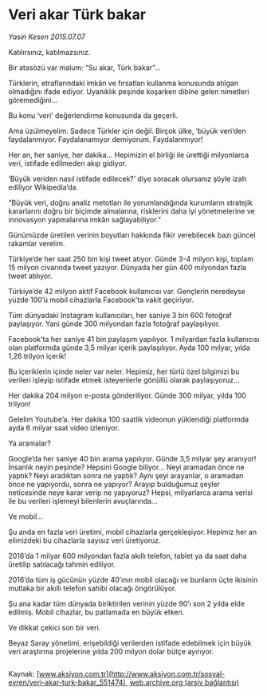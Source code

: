 # Veri akar Türk bakar

*Yasin Kesen 2015.07.07*

<div class="pNewsDetailMainContent" itemprop="articleBody">
 <p>
  Katılırsınız, katılmazsınız.
 </p>
 <p>
  Bir atasözü var malum: “Su akar, Türk bakar”…
 </p>
 <p>
  Türklerin, etraflarındaki imkân ve fırsatları kullanma konusunda atılgan olmadığını ifade ediyor. Uyanıklık peşinde koşarken dibine gelen nimetleri göremediğini...
 </p>
 <p>
  Bu konu ‘veri’ değerlendirme konusunda da geçerli.
 </p>
 <p>
  Ama üzülmeyelim. Sadece Türkler için değil. Birçok ülke, ‘büyük veri’den faydalanmıyor. Faydalanamıyor demiyorum. Faydalanmıyor!
 </p>
 <p>
  Her an, her saniye, her dakika... Hepimizin el birliği ile ürettiği milyonlarca veri, istifade edilmeden akıp gidiyor.
 </p>
 <p>
  ‘Büyük veriden nasıl istifade edilecek?’ diye soracak olursanız şöyle izah ediliyor Wikipedia’da.
 </p>
 <p>
  “Büyük veri, doğru analiz metotları ile yorumlandığında kurumların stratejik kararlarını doğru bir biçimde almalarına, risklerini daha iyi yönetmelerine ve innovasyon yapmalarına imkân sağlayabiliyor.”
 </p>
 <p>
  Günümüzde üretilen verinin boyutları hakkında fikir verebilecek bazı güncel rakamlar verelim.
 </p>
 <p>
  Türkiye’de her saat 250 bin kişi tweet atıyor. Günde 3-4 milyon kişi, toplam 15 milyon civarında tweet yazıyor. Dünyada her gün 400 milyondan fazla tweet atılıyor.
 </p>
 <p>
  Türkiye’de 42 milyon aktif Facebook kullanıcısı var. Gençlerin neredeyse yüzde 100’ü mobil cihazlarla Facebook’ta vakit geçiriyor.
 </p>
 <p>
  Tüm dünyadaki Instagram kullanıcıları, her saniye 3 bin 600 fotoğraf paylaşıyor. Yani günde 300 milyondan fazla fotoğraf paylaşılıyor.
 </p>
 <p>
  Facebook’ta her saniye 41 bin paylaşım yapılıyor. 1 milyardan fazla kullanıcısı olan platformda günde 3,5 milyar içerik paylaşılıyor. Ayda 100 milyar, yılda 1,26 trilyon içerik!
 </p>
 <p>
  Bu içeriklerin içinde neler var neler. Hepimiz, her türlü özel bilgimizi bu verileri işleyip istifade etmek isteyenlerle gönüllü olarak paylaşıyoruz...
 </p>
 <p>
  Her dakika 204 milyon e-posta gönderiliyor. Günde 300 milyar, yılda 100 trilyon!
 </p>
 <p>
  Gelelim Youtube’a. Her dakika 100 saatlik videonun yüklendiği platformda ayda 6 milyar saat video izleniyor.
 </p>
 <p>
  Ya aramalar?
 </p>
 <p>
  Google’da her saniye 40 bin arama yapılıyor. Günde 3,5 milyar şey aranıyor! İnsanlık neyin peşinde? Hepsini Google biliyor... Neyi aramadan önce ne yaptık? Neyi aradıktan sonra ne yaptık? Aynı şeyi arayanlar, o aramadan önce ne yapıyordu, sonra ne yapıyor? Arayıp bulduğumuz şeyler neticesinde neye karar verip ne yapıyoruz? Hepsi, milyarlarca arama verisi ile bu verileri işlemeyi bilenlerin avuçlarında...
 </p>
 <p>
  Ve mobil...
 </p>
 <p>
  Şu anda en fazla veri üretimi, mobil cihazlarla gerçekleşiyor. Hepimiz her an elimizdeki bu cihazlarla sayısız veri üretiyoruz.
 </p>
 <p>
  2016’da 1 milyar 600 milyondan fazla akıllı telefon, tablet ya da saat daha üretilip satılacağı tahmin ediliyor.
 </p>
 <p>
  2016’da tüm iş gücünün yüzde 40’ının mobil olacağı ve bunların üçte ikisinin mutlaka bir akıllı telefon sahibi olacağı öngörülüyor.
 </p>
 <p>
  Şu ana kadar tüm dünyada biriktirilen verinin yüzde 90’ı son 2 yılda elde edilmiş. Mobil cihazlar, bu patlamada en büyük etken.
 </p>
 <p>
  Ve dikkat çekici son bir veri.
 </p>
 <p>
  Beyaz Saray yönetimi, erişebildiği verilerden istifade edebilmek için büyük veri araştırma projelerine yılda 200 milyon dolar bütçe ayırıyor.
 </p>
 <p>
  <img alt="" src="http://web.archive.org/web/20150729001909im_/http://medya.aksiyon.com.tr//aksiyon/2015/07/07/569771.jpg "/>
 </p>
</div>


Kaynak: [www.aksiyon.com.tr](http://www.aksiyon.com.tr/sosyal-evren/veri-akar-turk-bakar_551474), [web.archive.org (arşiv bağlantısı)](http://web.archive.org/web/20150729001909/http://www.aksiyon.com.tr/sosyal-evren/veri-akar-turk-bakar_551474)
